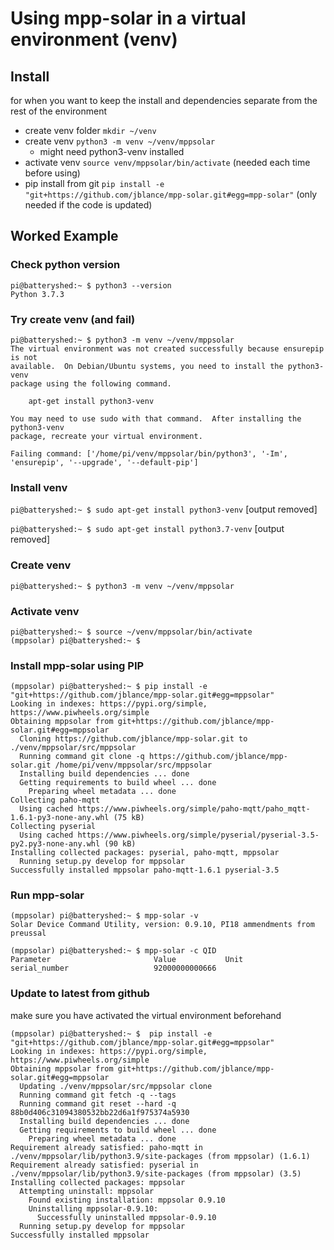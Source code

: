 # Using mpp-solar in a virtual environment (venv)
## Install
for when you want to keep the install and dependencies separate from the rest of the environment
* create venv folder `mkdir ~/venv`
* create venv `python3 -m venv ~/venv/mppsolar`
    * might need python3-venv installed
* activate venv `source venv/mppsolar/bin/activate` (needed each time before using)
* pip install from git `pip install -e "git+https://github.com/jblance/mpp-solar.git#egg=mpp-solar"` (only needed if the code is updated)


## Worked Example
### Check python version
```
pi@batteryshed:~ $ python3 --version
Python 3.7.3
```
### Try create venv (and fail)
```
pi@batteryshed:~ $ python3 -m venv ~/venv/mppsolar
The virtual environment was not created successfully because ensurepip is not
available.  On Debian/Ubuntu systems, you need to install the python3-venv
package using the following command.

    apt-get install python3-venv

You may need to use sudo with that command.  After installing the python3-venv
package, recreate your virtual environment.

Failing command: ['/home/pi/venv/mppsolar/bin/python3', '-Im', 'ensurepip', '--upgrade', '--default-pip']
```

### Install venv
`pi@batteryshed:~ $ sudo apt-get install python3-venv`
[output removed]

`pi@batteryshed:~ $ sudo apt-get install python3.7-venv`
[output removed]

### Create venv
`pi@batteryshed:~ $ python3 -m venv ~/venv/mppsolar`

### Activate venv
```
pi@batteryshed:~ $ source ~/venv/mppsolar/bin/activate
(mppsolar) pi@batteryshed:~ $
```

### Install mpp-solar using PIP

```
(mppsolar) pi@batteryshed:~ $ pip install -e "git+https://github.com/jblance/mpp-solar.git#egg=mppsolar"
Looking in indexes: https://pypi.org/simple, https://www.piwheels.org/simple
Obtaining mppsolar from git+https://github.com/jblance/mpp-solar.git#egg=mppsolar
  Cloning https://github.com/jblance/mpp-solar.git to ./venv/mppsolar/src/mppsolar
  Running command git clone -q https://github.com/jblance/mpp-solar.git /home/pi/venv/mppsolar/src/mppsolar
  Installing build dependencies ... done
  Getting requirements to build wheel ... done
    Preparing wheel metadata ... done
Collecting paho-mqtt
  Using cached https://www.piwheels.org/simple/paho-mqtt/paho_mqtt-1.6.1-py3-none-any.whl (75 kB)
Collecting pyserial
  Using cached https://www.piwheels.org/simple/pyserial/pyserial-3.5-py2.py3-none-any.whl (90 kB)
Installing collected packages: pyserial, paho-mqtt, mppsolar
  Running setup.py develop for mppsolar
Successfully installed mppsolar paho-mqtt-1.6.1 pyserial-3.5
```

### Run mpp-solar
```
(mppsolar) pi@batteryshed:~ $ mpp-solar -v
Solar Device Command Utility, version: 0.9.10, PI18 ammendments from preussal
```
```
(mppsolar) pi@batteryshed:~ $ mpp-solar -c QID
Parameter                     	Value           Unit
serial_number                 	92000000000666
```

### Update to latest from github
make sure you have activated the virtual environment beforehand
```
(mppsolar) pi@batteryshed:~ $  pip install -e "git+https://github.com/jblance/mpp-solar.git#egg=mppsolar"
Looking in indexes: https://pypi.org/simple, https://www.piwheels.org/simple
Obtaining mppsolar from git+https://github.com/jblance/mpp-solar.git#egg=mppsolar
  Updating ./venv/mppsolar/src/mppsolar clone
  Running command git fetch -q --tags
  Running command git reset --hard -q 88b0d406c31094380532bb22d6a1f975374a5930
  Installing build dependencies ... done
  Getting requirements to build wheel ... done
    Preparing wheel metadata ... done
Requirement already satisfied: paho-mqtt in ./venv/mppsolar/lib/python3.9/site-packages (from mppsolar) (1.6.1)
Requirement already satisfied: pyserial in ./venv/mppsolar/lib/python3.9/site-packages (from mppsolar) (3.5)
Installing collected packages: mppsolar
  Attempting uninstall: mppsolar
    Found existing installation: mppsolar 0.9.10
    Uninstalling mppsolar-0.9.10:
      Successfully uninstalled mppsolar-0.9.10
  Running setup.py develop for mppsolar
Successfully installed mppsolar
```
